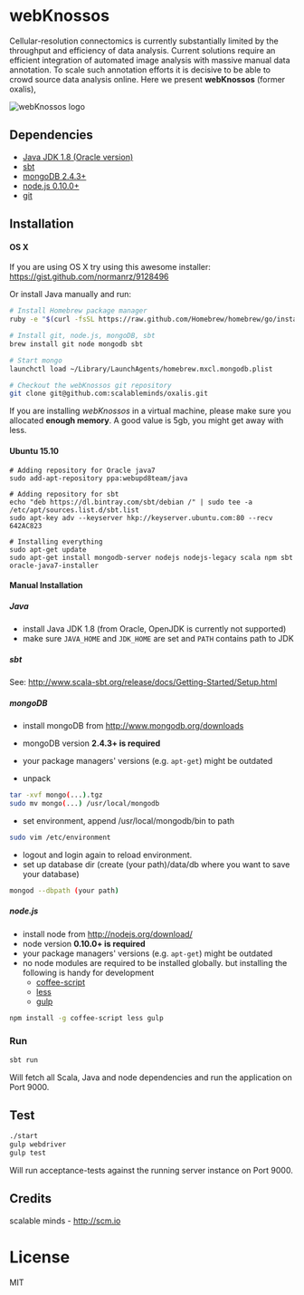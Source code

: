 # webKnossos
Cellular-resolution connectomics is currently substantially limited by the throughput and efficiency of data analysis. Current solutions require an efficient integration of automated image analysis with massive manual data annotation. To scale such annotation efforts it is decisive to be able to crowd source data analysis online. Here we present **webKnossos** (former oxalis),

![webKnossos logo](https://webknossos.brain.mpg.de/assets/images/oxalis.svg)

## Dependencies

* [Java JDK 1.8 (Oracle version)](http://www.oracle.com/technetwork/java/javase/downloads/index.html)
* [sbt](http://www.scala-sbt.org/)
* [mongoDB 2.4.3+](http://www.mongodb.org/downloads)
* [node.js 0.10.0+](http://nodejs.org/download/)
* [git](http://git-scm.com/downloads)

## Installation
#### OS X
If you are using OS X try using this awesome installer:
https://gist.github.com/normanrz/9128496

Or install Java manually and run:

```bash
# Install Homebrew package manager
ruby -e "$(curl -fsSL https://raw.github.com/Homebrew/homebrew/go/install)"

# Install git, node.js, mongoDB, sbt
brew install git node mongodb sbt

# Start mongo
launchctl load ~/Library/LaunchAgents/homebrew.mxcl.mongodb.plist

# Checkout the webKnossos git repository
git clone git@github.com:scalableminds/oxalis.git
```

If you are installing *webKnossos* in a virtual machine, please make sure you allocated **enough memory**. A good value is 5gb, you might get away with less.


#### Ubuntu 15.10

```
# Adding repository for Oracle java7
sudo add-apt-repository ppa:webupd8team/java

# Adding repository for sbt
echo "deb https://dl.bintray.com/sbt/debian /" | sudo tee -a /etc/apt/sources.list.d/sbt.list
sudo apt-key adv --keyserver hkp://keyserver.ubuntu.com:80 --recv 642AC823

# Installing everything
sudo apt-get update
sudo apt-get install mongodb-server nodejs nodejs-legacy scala npm sbt oracle-java7-installer
```

#### Manual Installation

##### Java
- install Java JDK 1.8 (from Oracle, OpenJDK is currently not supported)
- make sure `JAVA_HOME` and `JDK_HOME` are set and `PATH` contains path to JDK

##### sbt
See: http://www.scala-sbt.org/release/docs/Getting-Started/Setup.html

##### mongoDB
- install mongoDB from http://www.mongodb.org/downloads
- mongoDB version **2.4.3+ is required**
- your package managers' versions (e.g. `apt-get`) might be outdated

- unpack

```bash
tar -xvf mongo(...).tgz
sudo mv mongo(...) /usr/local/mongodb
```

- set environment, append /usr/local/mongodb/bin to path

```bash
sudo vim /etc/environment
```

- logout and login again to reload environment.
- set up database dir (create (your path)/data/db where you want to save your database)

```bash
mongod --dbpath (your path)
```

##### node.js
* install node from http://nodejs.org/download/
* node version **0.10.0+ is required**
* your package managers' versions (e.g. `apt-get`) might be outdated
* no node modules are required to be installed globally. but installing the following is handy for development
  * [coffee-script](https://github.com/jashkenas/coffeescript)
  * [less](http://lesscss.org/)
  * [gulp](http://gulpjs.com/)

```bash
npm install -g coffee-script less gulp
```

### Run
```bash
sbt run
```

Will fetch all Scala, Java and node dependencies and run the application on Port 9000.

## Test
```bash
./start
gulp webdriver
gulp test
```

Will run acceptance-tests against the running server instance on Port 9000.

## Credits
scalable minds - http://scm.io

# License
MIT

